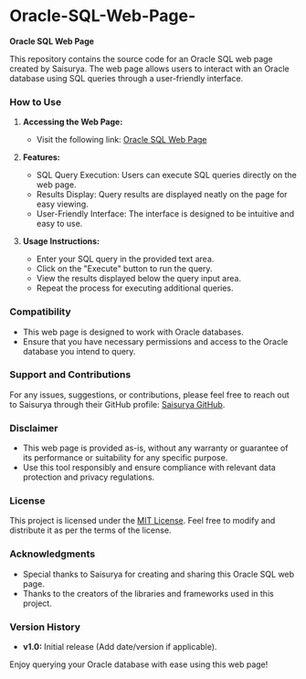 # Oracle-SQL-Web-Page-
**Oracle SQL Web Page**

This repository contains the source code for an Oracle SQL web page created by Saisurya. The web page allows users to interact with an Oracle database using SQL queries through a user-friendly interface.

### How to Use

1. **Accessing the Web Page:**
   - Visit the following link: [Oracle SQL Web Page](https://saisurya-06.github.io/Oracle-SQL-Web-Page-/)

2. **Features:**
   - SQL Query Execution: Users can execute SQL queries directly on the web page.
   - Results Display: Query results are displayed neatly on the page for easy viewing.
   - User-Friendly Interface: The interface is designed to be intuitive and easy to use.

3. **Usage Instructions:**
   - Enter your SQL query in the provided text area.
   - Click on the "Execute" button to run the query.
   - View the results displayed below the query input area.
   - Repeat the process for executing additional queries.

### Compatibility

- This web page is designed to work with Oracle databases.
- Ensure that you have necessary permissions and access to the Oracle database you intend to query.

### Support and Contributions

For any issues, suggestions, or contributions, please feel free to reach out to Saisurya through their GitHub profile: [Saisurya GitHub](https://github.com/saisurya-06).

### Disclaimer

- This web page is provided as-is, without any warranty or guarantee of its performance or suitability for any specific purpose.
- Use this tool responsibly and ensure compliance with relevant data protection and privacy regulations.

### License

This project is licensed under the [MIT License](LICENSE). Feel free to modify and distribute it as per the terms of the license.

### Acknowledgments

- Special thanks to Saisurya for creating and sharing this Oracle SQL web page.
- Thanks to the creators of the libraries and frameworks used in this project.

### Version History

- **v1.0:** Initial release (Add date/version if applicable).

Enjoy querying your Oracle database with ease using this web page!
